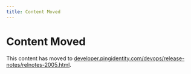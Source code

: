 ```yaml
---
title: Content Moved
---
```

# Content Moved

This content has moved to [developer.pingidentity.com/devops/release-notes/relnotes-2005.html](https://developer.pingidentity.com/devops/release-notes/relnotes-2005.html).
